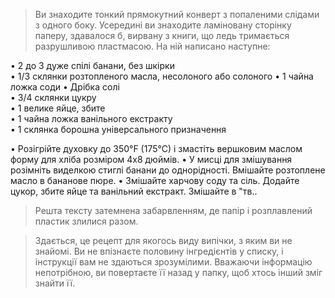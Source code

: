 > Ви знаходите тонкий прямокутний конверт з попаленими слідами з одного боку. Усередині ви знаходите ламіновану сторінку паперу, здавалося б, вирвану з книги, що ледь тримається разрушливою пластмасою. На ній написано наступне:

• 2 до 3 дуже спілі банани, без шкірки  
• 1/3 склянки розтопленого масла, несолоного або солоного 
• 1 чайна ложка соди
• Дрібка солі  
• 3/4 склянки цукру  
• 1 велике яйце, збите  
• 1 чайна ложка ванільного екстракту  
• 1 склянка борошна універсального призначення

• Розігрійте духовку до 350°F (175°C) і змастіть вершковим маслом форму для хліба розміром 4x8 дюймів. 
•   У мисці для змішування розімніть виделкою стиглі банани до однорідності. Вмішайте розтоплене масло в бананове пюре. 
• Змішайте харчову соду та сіль. Додайте цукор, збите яйце та ванільний екстракт. Змішайте в "тв..

> Решта тексту затемнена забарвленням, де папір і розплавлений пластик злилися разом. 

> Здається, це рецепт для якогось виду випічки, з яким ви не знайомі. Ви не впізнаєте половину інгредієнтів у списку, і інструкції вам не здаються зрозумілими. Вважаючи інформацію непотрібною, ви повертаєте її назад у папку, щоб хтось інший зміг знайти її.
